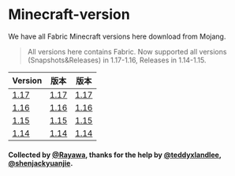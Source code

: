 # Minecraft-version
We have all Fabric Minecraft versions here download from Mojang.
> All versions here contains Fabric.
Now supported all versions (Snapshots&Releases) in 1.17-1.16, Releases in 1.14-1.15.

Version | 版本 | 版本
------ | ------ | ------
[1.17](https://github.com/Rayawa/Minecraft-versions/tree/1.17) | [1.17](https://github.com/Rayawa/Minecraft-versions/tree/1.17) | [1.17](https://github.com/Rayawa/Minecraft-versions/tree/1.17)
[1.16](https://github.com/Rayawa/Minecraft-versions/tree/1.16) | [1.16](https://github.com/Rayawa/Minecraft-versions/tree/1.16) | [1.16](https://github.com/Rayawa/Minecraft-versions/tree/1.16)
[1.15](https://github.com/Rayawa/Minecraft-versions/tree/1.15) | [1.15](https://github.com/Rayawa/Minecraft-versions/tree/1.15) | [1.15](https://github.com/Rayawa/Minecraft-versions/tree/1.15)
[1.14](https://github.com/Rayawa/Minecraft-versions/tree/1.14) | [1.14](https://github.com/Rayawa/Minecraft-versions/tree/1.14) | [1.14](https://github.com/Rayawa/Minecraft-versions/tree/1.14)

#### Collected by [@Rayawa](https://github.com/Rayawa), thanks for the help by [@teddyxlandlee](https://github.com/teddyxlandlee), [@shenjackyuanjie](https://github.com/shenjackyuanjie).
